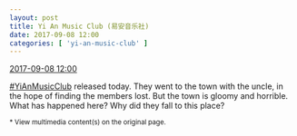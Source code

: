 ```yaml
---
layout: post
title: Yi An Music Club (易安音乐社)
date: 2017-09-08 12:00
categories: [ 'yi-an-music-club' ]
---
```


<div class="weibo-info">
  <a href="http://weibo.com/6094546964/FkQhNspil">2017-09-08 12:00</a>
</div>

[#YiAnMusicClub](http://weibo.com/p/100808beae2e3e05b17b64f63ebedca39f19b2/super_index) released today. They went to the town with the uncle, in the hope of finding the members lost. But the town is gloomy and horrible. What has happened here? Why did they fall to this place?

<!-- more -->

<small>* View multimedia content(s) on the original page.</small>
